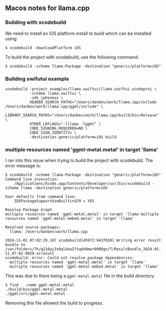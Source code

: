 ## Macos notes for llama.cpp

### Building with xcodebuild
We need to install an iOS platform install to build which can be installed using:
```console
$ xcodebuild -downloadPlatform iOS
```

To build the project with xcodebuild, use the following command:
```console
$ xcodebuild -scheme llama-Package -destination "generic/platform=iOS"
```

### Building swifutui example
```console
xcodebuild -project examples/llama.swiftui/llama.swiftui.xcodeproj \
           -scheme llama.swiftui \
           -sdk iphoneos \
           HEADER_SEARCH_PATHS="/Users/danbev/work/llama.cpp/include /Users/danbev/work/llama.cpp/ggml/include" \
	   LIBRARY_SEARCH_PATHS="/Users/danbev/work/llama.cpp/build/bin/Release" \
           OTHER_LDFLAGS="-lllama -lggml" \
           CODE_SIGNING_REQUIRED=NO \
           CODE_SIGN_IDENTITY= \
           -destination generic/platform=iOS build
```

### multiple resources named 'ggml-metal.metal' in target 'llama'
I ran into this issue when trying to build the project with xcodebuild. The error message is:
```console
$ xcodebuild -scheme llama-Package -destination "generic/platform=iOS"
Command line invocation:
    /Applications/Xcode.app/Contents/Developer/usr/bin/xcodebuild -scheme llama -destination generic/platform=iOS

User defaults from command line:
    IDEPackageSupportUseBuiltinSCM = YES

Resolve Package Graph
multiple resources named 'ggml-metal.metal' in target 'llama'multiple resources named 'ggml-metal-embed.metal' in target 'llama'

Resolved source packages:
  llama: /Users/danbev/work/llama.cpp

2024-11-01 07:02:29.107 xcodebuild[45972:9437010] Writing error result bundle to /var/folders/7h/g216wj3x0qldxw27twph8mwr0000gn/T/ResultBundle_2024-01-11_07-02-0029.xcresult
xcodebuild: error: Could not resolve package dependencies:
  multiple resources named 'ggml-metal.metal' in target 'llama'
  multiple resources named 'ggml-metal-embed.metal' in target 'llama'
```
This was due to there being a `ggml-metal.metal` file in the build directory:
```console
$ find . -name ggml-metal.metal
./build/bin/ggml-metal.metal
./ggml/src/ggml-metal.metal
```
Removing this file allowed the build to progress.
